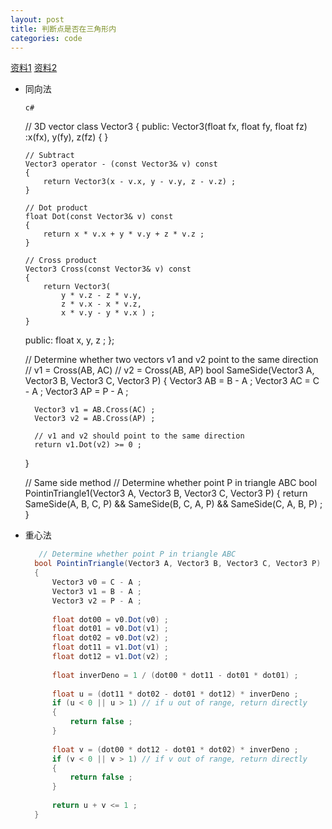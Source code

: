 ```yaml
---
layout: post
title: 判断点是否在三角形内
categories: code
---
```


[资料1](http://www.cnblogs.com/graphics/archive/2010/08/05/1793393.html)
[资料2](http://www.cnblogs.com/neoragex2002/archive/2007/09/09/887556.html)

<!--more-->
- 同向法

      c#
  // 3D vector
  class Vector3
  {
  public:
      Vector3(float fx, float fy, float fz)
          :x(fx), y(fy), z(fz)
      {
      }
  
      // Subtract
      Vector3 operator - (const Vector3& v) const
      {
          return Vector3(x - v.x, y - v.y, z - v.z) ;
      }
  
      // Dot product
      float Dot(const Vector3& v) const
      {
          return x * v.x + y * v.y + z * v.z ;
      }
  
      // Cross product
      Vector3 Cross(const Vector3& v) const
      {
          return Vector3(
              y * v.z - z * v.y,
              z * v.x - x * v.z,
              x * v.y - y * v.x ) ;
      }
  
    public:
        float x, y, z ;
    };
    
    // Determine whether two vectors v1 and v2 point to the same direction
    // v1 = Cross(AB, AC)
    // v2 = Cross(AB, AP)
    bool SameSide(Vector3 A, Vector3 B, Vector3 C, Vector3 P)
    {
        Vector3 AB = B - A ;
        Vector3 AC = C - A ;
        Vector3 AP = P - A ;
    
        Vector3 v1 = AB.Cross(AC) ;
        Vector3 v2 = AB.Cross(AP) ;
    
        // v1 and v2 should point to the same direction
        return v1.Dot(v2) >= 0 ;
    }
    
    // Same side method
    // Determine whether point P in triangle ABC
    bool PointinTriangle1(Vector3 A, Vector3 B, Vector3 C, Vector3 P)
    {
        return SameSide(A, B, C, P) &&
            SameSide(B, C, A, P) &&
            SameSide(C, A, B, P) ;
    }
    

- 重心法

  ```c#
     // Determine whether point P in triangle ABC
    bool PointinTriangle(Vector3 A, Vector3 B, Vector3 C, Vector3 P)
    {
        Vector3 v0 = C - A ;
        Vector3 v1 = B - A ;
        Vector3 v2 = P - A ;
    
        float dot00 = v0.Dot(v0) ;
        float dot01 = v0.Dot(v1) ;
        float dot02 = v0.Dot(v2) ;
        float dot11 = v1.Dot(v1) ;
        float dot12 = v1.Dot(v2) ;
    
        float inverDeno = 1 / (dot00 * dot11 - dot01 * dot01) ;
    
        float u = (dot11 * dot02 - dot01 * dot12) * inverDeno ;
        if (u < 0 || u > 1) // if u out of range, return directly
        {
            return false ;
        }
    
        float v = (dot00 * dot12 - dot01 * dot02) * inverDeno ;
        if (v < 0 || v > 1) // if v out of range, return directly
        {
            return false ;
        }
    
        return u + v <= 1 ;
    }
    ```
